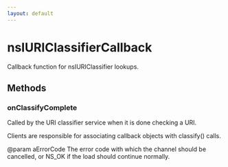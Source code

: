 ```yaml
---
layout: default
---
```


# nsIURIClassifierCallback #

Callback function for nsIURIClassifier lookups.


## Methods ##

### onClassifyComplete ###

Called by the URI classifier service when it is done checking a URI.

Clients are responsible for associating callback objects with classify()
calls.

@param aErrorCode
       The error code with which the channel should be cancelled, or
       NS_OK if the load should continue normally.

